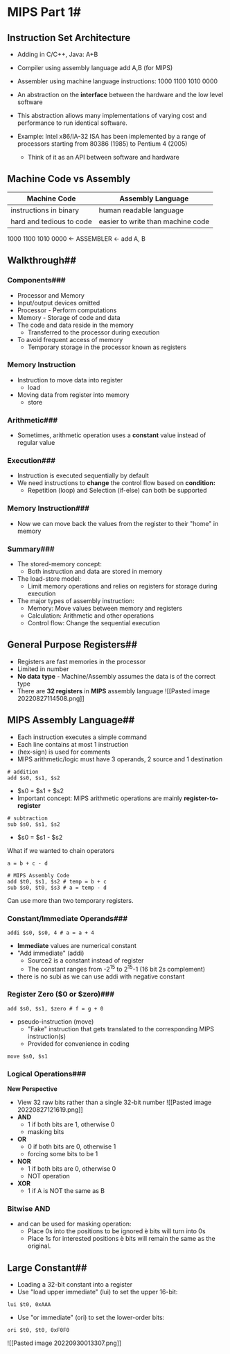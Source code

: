 # MIPS Part 1#

## Instruction Set Architecture ##
- Adding in C/C++, Java: A+B
- Compiler using assembly language add A,B (for MIPS)
- Assembler using machine language instructions: 1000 1100 1010 0000

- An abstraction on the **interface** between the hardware and the low level software
- This abstraction allows many implementations of varying cost and performance to run identical software. 
- Example: Intel x86/IA-32 ISA has been implemented by a range of processors starting from 80386 (1985) to Pentium 4 (2005)
	- Think of it as an API between software and hardware


## Machine Code vs Assembly ##
| Machine Code | Assembly Language |
| -------- | -----------|
| instructions in binary | human readable language |
| hard and tedious to code | easier to write than machine code |

1000 1100 1010 0000 <- ASSEMBLER <- add A, B



## Walkthrough##
### Components###
- Processor and Memory
- Input/output devices omitted 
- Processor - Perform computations
- Memory - Storage of code and data
- The code and data reside in the memory
	- Transferred to the processor during execution
- To avoid frequent access of memory
	- Temporary storage in the processor known as registers

### Memory Instruction ###
- Instruction to move data into register
	- load
- Moving data from register into memory
	- store

### Arithmetic###
- Sometimes, arithmetic operation uses a **constant** value instead of regular value

### Execution###
- Instruction is executed sequentially by default
- We need instructions to **change** the control flow based on **condition:**
	- Repetition (loop) and Selection (if-else) can both be supported

### Memory Instruction###
- Now we can move back the values from the register to their "home" in memory

### Summary###
- The stored-memory concept:  
	- Both instruction and data are stored in memory  
- The load-store model:  
	- Limit memory operations and relies on registers for storage during execution  
- The major types of assembly instruction:  
	- Memory: Move values between memory and registers  
	- Calculation: Arithmetic and other operations  
	- Control flow: Change the sequential execution

## General Purpose Registers##
- Registers are fast memories in the processor
- Limited in number
- **No data type** - Machine/Assembly assumes the data is of the correct type
- There are **32 registers** in **MIPS** assembly language
![[Pasted image 20220827114508.png]]

## MIPS Assembly Language##
- Each instruction executes a simple command
- Each line contains at most 1 instruction
- (hex-sign) is used for comments
- MIPS arithmetic/logic must have 3 operands, 2 source and 1 destination
```
# addition
add $s0, $s1, $s2
```
- $s0 = $s1 + $s2
- Important concept: MIPS arithmetic operations are mainly **register-to-register**
```
# subtraction
sub $s0, $s1, $s2
```
- $s0 = $s1 - $s2

What if we wanted to chain operators
```
a = b + c - d

# MIPS Assembly Code
add $t0, $s1, $s2 # temp = b + c
sub $s0, $t0, $s3 # a = temp - d
```
Can use more than two temporary registers.

### Constant/Immediate Operands###
```
addi $s0, $s0, 4 # a = a + 4
```
- **Immediate** values are numerical constant
- "Add immediate" (addi)
	- Source2 is a constant instead of register
	- The constant ranges from -2<sup>15</sup> to 2<sup>15</sup>-1 (16 bit 2s complement)
- there is no subi as we can use addi with negative constant

### Register Zero ($0 or $zero)###
```
add $s0, $s1, $zero # f = g + 0
```
- pseudo-instruction (move)
	- "Fake" instruction that gets translated to the corresponding MIPS instruction(s)
	- Provided for convenience in coding
```
move $s0, $s1
```

### Logical Operations###
**New Perspective**
- View 32 raw bits rather than a single 32-bit number
![[Pasted image 20220827121619.png]]
- **AND**
	- 1 if both bits are 1, otherwise 0
	- masking bits
- **OR**
	- 0 if both bits are 0, otherwise 1
	- forcing some bits to be 1
- **NOR**
	- 1 if both bits are 0, otherwise 0
	- NOT operation
- **XOR**
	- 1 if A is NOT the same as B

### Bitwise AND
- and can be used for masking operation:
	- Place 0s into the positions to be ignored è bits will turn into 0s
	- Place 1s for interested positions è bits will remain the same as the original.

## Large Constant##
- Loading a 32-bit constant into a register
- Use "load upper immediate" (lui) to set the upper 16-bit:
```
lui $t0, 0xAAA 
```
- Use "or immediate" (ori) to set the lower-order bits:
```
ori $t0, $t0, 0xF0F0
```


![[Pasted image 20220930013307.png]]